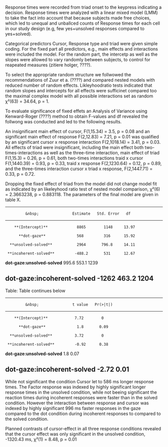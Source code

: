 Response times were recorded from triad onset to the keypress indicating a decision. 
Response times were analyzed with a linear mixed model (LMM) to take the fact into account 
that because subjects made free choices, which led to unequal and unballced counts of Response 
times for each cell in our study design (e.g, few yes+unsolved responses compared to yes+solved).

Categorical predictors Cursor, Response type and triad were given simple coding. For the fixed part 
all predictors, e.g., main effects and interactions were included the model. 
For the random part, the intercetp as well as the slopes were allowed to vary randomly between subjects, 
to control for reapeated measures (zitiere holger, ????). 





To select the appropriate random structure we follwowed the recommendations of Zuur et a. (????) and compared nested models with reduced number of random effects. Likleyhoodratio tests indicated that random slopes and intercepts for all effects were sufficinet compared too the maximal complex model with all possible interactions set as random χ²(63) = 34.64, p = 1.

To evaluate significance of fixed effets an Analysis of Variance using Kenward-Roger (????) method to obtain F-values and df revealed the follwong
was conducted and led to the following results.
 


An insignificant main effect of cursor, F(1,15.34) = 3.5, p = 0.08 and
an significant main effect of response F(2,12.83) = 7.21, p = 0.01 was
qualified by an significant cursor x response interaction  F(2,1018.14) = 3.41, p = 0.03.
All effects of triad were insignificant, including the main effect both two-times-interactions as well as the three-time interaction, main effect of triad F(1,15.3) = 0.26, p = 0.61, both two-times interactions traid x cursor F(1,1440.39) = 0.93, p = 0.33,
traid x response F(2,1230.64) = 0.12, p = 0.89, 
and the three-times interaction  cursor x triad x response, F(2,1447.71) = 0.33, p = 0.72.

Dropping the fixed effect of triad from the model did not change model fit as indicated by an likeleyhood ratio test of nested model comparison,  χ²(6) = 2.3663238, p = 0.883118.
The parameters of the final model are given in table X. 

--------------------------------------------------------------
             &nbsp;               Estimate   Std. Error   df  
-------------------------------- ---------- ------------ -----
        **(Intercept)**             8865        1148     13.97

          **dot-gaze**              568         316      15.92

      **unsolved-solved**           2964       796.8     14.11

     **incoherent-solved**         -488.2       531      12.67

  **dot-gaze:unsolved-solved**     995.6       553.1     1239 

 **dot-gaze:incoherent-solved**    -1262       463.2     1204 
--------------------------------------------------------------

Table: Table continues below

 
-----------------------------------------------------
             &nbsp;               t value   Pr(>|t|) 
-------------------------------- --------- ----------
        **(Intercept)**            7.72        0     

          **dot-gaze**              1.8       0.09   

      **unsolved-solved**          3.72        0     

     **incoherent-solved**         -0.92      0.38   

  **dot-gaze:unsolved-solved**      1.8       0.07   

 **dot-gaze:incoherent-solved**    -2.72      0.01   
-----------------------------------------------------

While not significant the condition Cursor let to 586 ms longer response times. The Factor response was indexed by highly significant 
longer response times in the unsolved condition, while not beeing significant the reaction times during incoherent responses were faster than
in the solved condition. However the interaction between response and cursor was indexed by highly significant 996 ms faster 
responses in the gaze compared to the dot condition during incoherent responses
to  compared to the solved condition. 


Planned contrasts of cursor-effect in all three response conditions revealed that the cursor effect was only significant in the unsolved 
condition, -1320.43 ms, χ²(1) = 8.48, p = 0.01

